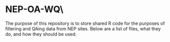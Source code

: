 # NEP-OA-WQ\

The purpose of this repository is to store shared R code for the purposes of filtering and QAing data from NEP sites. Below are a list of files, what they do, and how they should be used.
